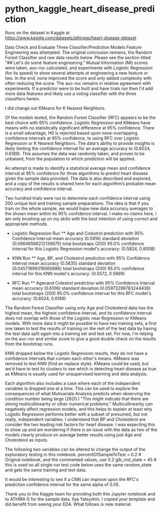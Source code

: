 # python_kaggle_heart_disease_prediction
Runs on the dataset in Kaggle at https://www.kaggle.com/datasets/athirags/heart-disease-dataset

Data Check and Evaluate Three Classifier/Prediction Models
Feature Engineering was attempted. The original conclusion remains, the Random Forest Classifier and raw data results below.
Please see the section titled "## Let's do some feature engineering." Mutual Information (MI) scores were taken, auc-roc calculated, and experiments with Logistic Regression (for its speed) to show several attempts at engineering a new feature or two. In the end, none improved the score and only added complexity with often reducing the score. The auc-roc remains in relative agreement with experiments. If a predictor were to be built and have trials run then I'd add more data features and likely use a voting classifier with the three classifiers herein.

I did change out KMeans for K Nearest Neighbors.

Of the models tested, the Random Forest Classifier (RFC) appears to be the best choice with 95% confidence. Logistic Regression and KMeans have means with no statistically significant difference at 95% confidence. There is a small advantage, H0 is rejected based upon none-overlapping confidence intervals at 95% confidence, to using RFC over Logistic Regression or K Nearest Neighbors. The data's ability to provide insights is likely limiting the confidence interval for an average accuracy to (0.6024, 0.6189). This assumes the data was randomly taken, and proves to be unbaised, from the population to which prediction will be applied.

An attempt is made to identify a statistical average mean and confidence interval at 95% confidence for three algorithms to predict heart disease given the sample data provided. The data is also described and explored, and a copy of the results is shared here for each algorithm’s probable mean accuracy and confidence interval.

Two hundred trials were run to determine each confidence interval using 200 unique test and training sample preparations. The idea is that if you train on the whole sample, we would hope new data accuracy averages to the shown mean within its 95% confidence interval. I make no claims here, I am only brushing up on my skills with the best intention of using correct and appropriate methods.

* Logistic Regression Run ** Age and Colestrol prediction with 95% Confidence Interval mean accuracy (0.5916) standard deviation (0.06646568212139875) total bootstraps (200) 95.0% confidence interval for this Logistic Regression model's accuracy: (0.5824, 0.6008)

* KNN Run ** Age, BP, and Cholestrol prediction with 95% Confidence Interval mean accuracy (0.5635) standard deviation (0.04571899318060886) total bootstraps (200) 95.0% confidence interval for this KNN model's accuracy: (0.5572, 0.5699)

* RFC Run ** Agenand Colestrol prediction with 95% Confidence Interval mean accuracy (0.6106) standard deviation (0.05973298783244436) total bootstraps (200) 95.0% confidence interval for this RFC model's accuracy: (0.6024, 0.6189)

The Random Forest Classifier using only Age and Cholesterol data has the highest mean, the highest confidence interval, and its confidence interval does not overlap with those of the Logistic near Regression or KMeans models. With more data it might be possible to have two training sets, a first one taken to test the results of training on the rest of the test data by having the test data split again into a training set and test set. For now, I'm relying on the auc-roc and similar score to give a good double check on the results from the bootstrap runs.

KNN dropped below the Logistic Regression results, they do not have a confidence intervals that contain each other's means. KMeans was removed to test KNN (find an replace style). KMeans could be used, but we'd have to test its clusters to see which is detecting heart disease as true as KMeans is usually used for unsupervised learning and data analysis.

Each algorithm also includes a case where each of the independent variables is dropped one at a time. This can be used to explore the consequences of what Mutivariate Analysis predicts when observing the condition number being large (2620.) "This might indicate that there are strong multicollinearity or other numerical problems." Multicollineartiy can negatively affect regression models, and this helps to explain at least why Logistic Regression performs better with a subset of presumed, but not really, independent variables. I understand that BP and Cholesterol are consider the two leading risk factors for heart disease. I was expecting this to show up and am wondering if there is an issue with the data as two of the models clearly produce on average better results using just Age and Cholesterol as inputs.

The following two variables can be altered to change the output of the exploratory testing in this notebook. percentOfSampleToTest = 0.2 # Original notebook, and the commented values, use 0.2 glb_rnd_state = 45 # this is used so all single run test code below uses the same random_state and gets the same training and test data.

It would be interesting to see if a CNN can improve upon the RFC's prediction confidence interval for the same alpha of 0.05.

Thank you to the Kaggle team for providing both this Jupyter notebook and to ATHIRA G for the sample data. Ilya Yatsyshin, I copied your template and did benefit from seeing your EDA. What follows is new material.
